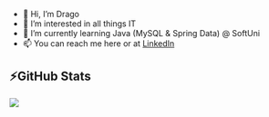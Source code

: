 - 👋 Hi, I’m Drago 
- 👀 I’m interested in all things IT
- 🌱 I’m currently learning Java (MySQL & Spring Data) @ SoftUni
- 📫 You can reach me here or at <a href="https://www.linkedin.com/in/drago-angelov">LinkedIn</a>

<h2>⚡GitHub Stats</h2>

<img src="https://github-readme-stats.vercel.app/api?username=dragoangelov&show_icons=true"/>
